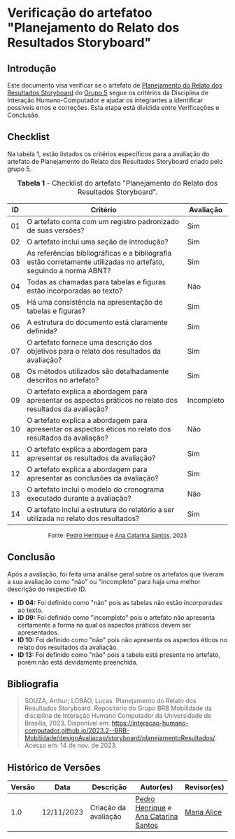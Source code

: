# Verificação do artefatoo "Planejamento do Relato dos Resultados Storyboard"

## Introdução

Este documento visa verificar se o artefato de [Planejamento do Relato dos Resultados Storyboard](https://interacao-humano-computador.github.io/2023.2--BRB-Mobilidade/designAvaliacao/storyboard/planejamentoResultados/) do [Grupo 5](https://github.com/Interacao-Humano-Computador/2023.2--BRB-Mobilidade) segue os critérios da Disciplina de Interação Humano-Computador e ajudar os integrantes a identificar possíveis erros e correções. Esta etapa está dividida entre Verificações e Conclusão.

## Checklist

Na tabela 1, estão listados os critérios específicos para a avaliação do artefato de Planejamento do Relato dos Resultados Storyboard criado pelo grupo 5.

<font size="3"><p style="text-align: center"><b>Tabela 1</b> - Checklist do artefato "Planejamento do Relato dos Resultados Storyboard". </p></font>

| ID  | Critério                                                                                                         | Avaliação  |
| --- | ---------------------------------------------------------------------------------------------------------------- | ---------- |
| 01  | O artefato conta com um registro padronizado de suas versões?                                                    | Sim        |
| 02  | O artefato inclui uma seção de introdução?                                                                       | Sim        |
| 03  | As referências bibliográficas e a bibliografia estão corretamente utilizadas no artefato, seguindo a norma ABNT? | Sim        |
| 04  | Todas as chamadas para tabelas e figuras estão incorporadas ao texto?                                            | Não        |
| 05  | Há uma consistência na apresentação de tabelas e figuras?                                                        | Sim        |
| 06  | A estrutura do documento está claramente definida?                                                               | Sim        |
| 07  | O artefato fornece uma descrição dos objetivos para o relato dos resultados da avaliação?                        | Sim        |
| 08  | Os métodos utilizados são detalhadamente descritos no artefato?                                                  | Sim        |
| 09  | O artefato explica a abordagem para apresentar os aspectos práticos no relato dos resultados da avaliação?       | Incompleto |
| 10  | O artefato explica a abordagem para apresentar os aspectos éticos no relato dos resultados da avaliação?         | Não        |
| 11  | O artefato explica a abordagem para apresentar os resultados da avaliação?                                       | Sim        |
| 12  | O artefato explica a abordagem para apresentar as conclusões da avaliação?                                       | Sim        |
| 13  | O artefato inclui o modelo do cronograma executado durante a avaliação?                                          | Não        |
| 14  | O artefato inclui a estrutura do relatório a ser utilizada no relato dos resultados?                             | Sim        |

<font size="2"><p style="text-align: center">Fonte: [Pedro Henrique](https://github.com/pedro-hsf) e [Ana Catarina Santos](https://github.com/an4catarina), 2023</p></font>

## Conclusão

Após a avaliação, foi feita uma análise geral sobre os artefatos que tiveram a sua avaliação como "não" ou "incompleto" para haja uma melhor descrição do respectivo ID.

- **ID 04:** Foi definido como "não" pois as tabelas não estão incorporadas ao texto.
- **ID 09:** Foi definido como "incompleto" pois o artefato não apresenta certamente a forma na qual os aspectos práticos devem ser apresentados.
- **ID 10:** Foi definido como "não" pois não apresenta os aspectos éticos no relato dos resultados da avaliação.
- **ID 13:** Foi definido como "não" pois a tabela está presente no artefato, porém não está devidamente preenchida.

## Bibliografia

> SOUZA, Arthur; LOBÃO, Lucas. Planejamento do Relato dos Resultados Storyboard. Repositório do Grupo BRB Mobilidade da disciplina de Interação Humano Computador da Universidade de Brasília, 2023. Disponível em: <https://interacao-humano-computador.github.io/2023.2--BRB-Mobilidade/designAvaliacao/storyboard/planejamentoResultados/>. Acesso em: 14 de nov. de 2023.

## Histórico de Versões

| Versão | Data       | Descrição            | Autor(es)                                                                                              | Revisor(es)                               |
| ------ | ---------- | -------------------- | ------------------------------------------------------------------------------------------------------ | ----------------------------------------- |
| 1.0    | 12/11/2023 | Criação da avaliação | [Pedro Henrique](https://github.com/pedro-hsf) e [Ana Catarina Santos](https://github.com/an4catarina) | [Maria Alice](https://github.com/Maliz30) |
